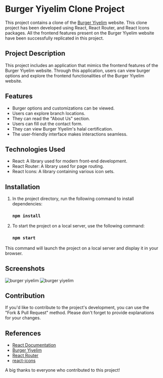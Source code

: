 # Burger Yiyelim Clone Project

This project contains a clone of the [Burger Yiyelim](https://www.burgeryiyelim.com) website. This clone project has been developed using React, React Router, and React Icons packages. All the frontend features present on the Burger Yiyelim website have been successfully replicated in this project.

## Project Description

This project includes an application that mimics the frontend features of the Burger Yiyelim website. Through this application, users can view burger options and explore the frontend functionalities of the Burger Yiyelim website.

## Features

- Burger options and customizations can be viewed.
- Users can explore branch locations.
- They can read the "About Us" section.
- Users can fill out the contact form.
- They can view Burger Yiyelim's halal certification.
- The user-friendly interface makes interactions seamless.

## Technologies Used

- React: A library used for modern front-end development.
- React Router: A library used for page routing.
- React Icons: A library containing various icon sets.

## Installation

1. In the project directory, run the following command to install dependencies:
   
   ### `npm install`

2. To start the project on a local server, use the following command:
   
   ### `npm start`

This command will launch the project on a local server and display it in your browser.

## Screenshots

<img src='https://github.com/EnesArslan8/burger-yiyelim/assets/89355402/fa8b8a66-01ac-4b15-96ea-ea9afa315638' alt="burger yiyelim" width='auto' height='auto' />

<img src='https://github.com/EnesArslan8/burger-yiyelim/assets/89355402/bfbdcb33-9ce1-45ee-8236-d37dc86b0f8d' alt="burger yiyelim" width='auto' height='auto' />

## Contribution

If you'd like to contribute to the project's development, you can use the "Fork & Pull Request" method. Please don't forget to provide explanations for your changes.

## References

- [React Documentation](https://reactjs.org/docs/getting-started.html)
- [Burger Yiyelim](https://www.burgeryiyelim.com)
- [React Router](https://reactrouter.com/en/main/start/overview)
- [react-icons](https://react-icons.github.io/react-icons/)

A big thanks to everyone who contributed to this project!





